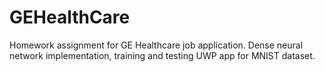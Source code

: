 # GEHealthCare
Homework assignment for GE Healthcare job application. Dense neural network implementation, training and testing UWP app for MNIST dataset.
